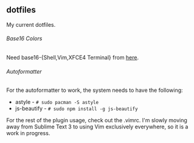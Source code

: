 ## dotfiles

My current dotfiles.

###### Base16 Colors
Need base16-{Shell,Vim,XFCE4 Terminal} from [here](https://github.com/chriskempson/base16).

###### Autoformatter
For the autoformatter to work, the system needs to have the following:
* astyle - `# sudo pacman -S astyle`
* js-beautify - `# sudo npm install -g js-beautify`

For the rest of the plugin usage, check out the .vimrc. I'm slowly moving away from
Sublime Text 3 to using Vim exclusively everywhere, so it is a work in progress.
